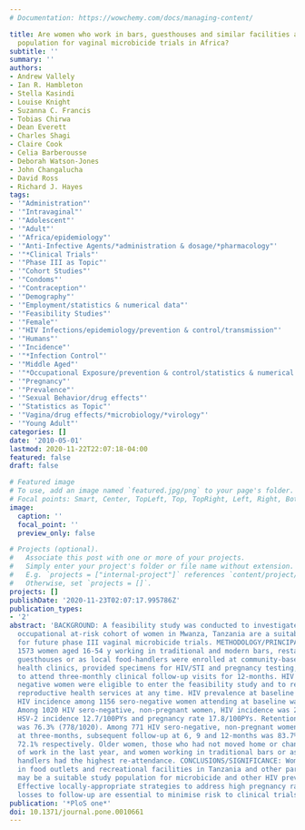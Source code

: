 ```yaml
---
# Documentation: https://wowchemy.com/docs/managing-content/

title: Are women who work in bars, guesthouses and similar facilities a suitable study
  population for vaginal microbicide trials in Africa?
subtitle: ''
summary: ''
authors:
- Andrew Vallely
- Ian R. Hambleton
- Stella Kasindi
- Louise Knight
- Suzanna C. Francis
- Tobias Chirwa
- Dean Everett
- Charles Shagi
- Claire Cook
- Celia Barberousse
- Deborah Watson-Jones
- John Changalucha
- David Ross
- Richard J. Hayes
tags:
- '"Administration"'
- '"Intravaginal"'
- '"Adolescent"'
- '"Adult"'
- '"Africa/epidemiology"'
- '"Anti-Infective Agents/*administration & dosage/*pharmacology"'
- '"*Clinical Trials"'
- '"Phase III as Topic"'
- '"Cohort Studies"'
- '"Condoms"'
- '"Contraception"'
- '"Demography"'
- '"Employment/statistics & numerical data"'
- '"Feasibility Studies"'
- '"Female"'
- '"HIV Infections/epidemiology/prevention & control/transmission"'
- '"Humans"'
- '"Incidence"'
- '"*Infection Control"'
- '"Middle Aged"'
- '"*Occupational Exposure/prevention & control/statistics & numerical data"'
- '"Pregnancy"'
- '"Prevalence"'
- '"Sexual Behavior/drug effects"'
- '"Statistics as Topic"'
- '"Vagina/drug effects/*microbiology/*virology"'
- '"Young Adult"'
categories: []
date: '2010-05-01'
lastmod: 2020-11-22T22:07:18-04:00
featured: false
draft: false

# Featured image
# To use, add an image named `featured.jpg/png` to your page's folder.
# Focal points: Smart, Center, TopLeft, Top, TopRight, Left, Right, BottomLeft, Bottom, BottomRight.
image:
  caption: ''
  focal_point: ''
  preview_only: false

# Projects (optional).
#   Associate this post with one or more of your projects.
#   Simply enter your project's folder or file name without extension.
#   E.g. `projects = ["internal-project"]` references `content/project/deep-learning/index.md`.
#   Otherwise, set `projects = []`.
projects: []
publishDate: '2020-11-23T02:07:17.995786Z'
publication_types:
- '2'
abstract: 'BACKGROUND: A feasibility study was conducted to investigate whether an
  occupational at-risk cohort of women in Mwanza, Tanzania are a suitable study population
  for future phase III vaginal microbicide trials. METHODOLOGY/PRINCIPAL FINDINGS:
  1573 women aged 16-54 y working in traditional and modern bars, restaurants, hotels,
  guesthouses or as local food-handlers were enrolled at community-based reproductive
  health clinics, provided specimens for HIV/STI and pregnancy testing, and asked
  to attend three-monthly clinical follow-up visits for 12-months. HIV positive and
  negative women were eligible to enter the feasibility study and to receive free
  reproductive health services at any time. HIV prevalence at baseline was 26.5% (417/1573).
  HIV incidence among 1156 sero-negative women attending at baseline was 2.9/100PYs.
  Among 1020 HIV sero-negative, non-pregnant women, HIV incidence was 2.0/100PYs,
  HSV-2 incidence 12.7/100PYs and pregnancy rate 17.8/100PYs. Retention at three-months
  was 76.3% (778/1020). Among 771 HIV sero-negative, non-pregnant women attending
  at three-months, subsequent follow-up at 6, 9 and 12-months was 83.7%, 79.6%, and
  72.1% respectively. Older women, those who had not moved home or changed their place
  of work in the last year, and women working in traditional bars or as local food
  handlers had the highest re-attendance. CONCLUSIONS/SIGNIFICANCE: Women working
  in food outlets and recreational facilities in Tanzania and other parts of Africa
  may be a suitable study population for microbicide and other HIV prevention trials.
  Effective locally-appropriate strategies to address high pregnancy rates and early
  losses to follow-up are essential to minimise risk to clinical trials in these settings.'
publication: '*PloS one*'
doi: 10.1371/journal.pone.0010661
---
```


